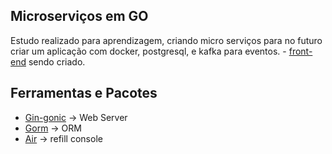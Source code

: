 ## Microserviços em GO

Estudo realizado para aprendizagem, criando micro serviços para no futuro criar um aplicação com docker, postgresql, e kafka para eventos. - [front-end](https://github.com/Ghenoo/front-microgo) sendo criado.

## Ferramentas e Pacotes

- [Gin-gonic](https://github.com/gin-gonic/gin) -> Web Server
- [Gorm](https://gorm.io/index.html) -> ORM
- [Air](https://github.com/air-verse/air) -> refill console
